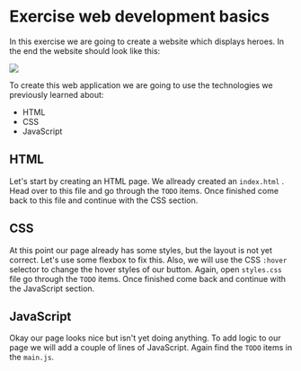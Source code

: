 # Exercise web development basics

In this exercise we are going to create a website which displays heroes. In the end the website should look like this:

![](assets/finished.png)



To create this web application we are going to use the technologies we previously learned about:

- HTML
- CSS
- JavaScript



## HTML

Let's start by creating an HTML page. We allready created an `index.html` . Head over to this file and go through the `TODO` items. Once finished come back to this file and continue with the CSS section.

## CSS

At this point our page already has some styles, but the layout is not yet correct. Let's use some flexbox to fix this. Also, we will use the CSS `:hover` selector to change the hover styles of our button. Again, open `styles.css` file go through the `TODO` items. Once finished come back and continue with the JavaScript section.

## JavaScript

Okay our page looks nice but isn't yet doing anything. To add logic to our page we will add a couple of lines of JavaScript. Again find the `TODO` items in the `main.js`.
